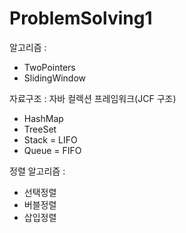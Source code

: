 # ProblemSolving1

알고리즘 : 
- TwoPointers
- SlidingWindow

자료구조 : 자바 컬렉션 프레임워크(JCF 구조)
- HashMap
- TreeSet
- Stack = LIFO
- Queue = FIFO

정렬 알고리즘 :
- 선택정렬
- 버블정렬
- 삽입정렬